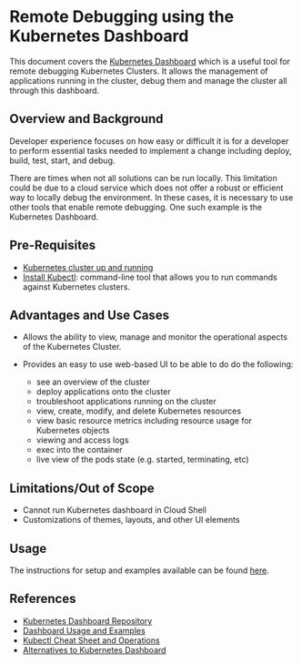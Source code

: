 # Remote Debugging using the Kubernetes Dashboard

This document covers the [Kubernetes Dashboard](https://github.com/kubernetes/dashboard) which is a useful tool for remote debugging Kubernetes Clusters. It allows the management of applications running in the cluster, debug them and manage the cluster all through this dashboard.

## Overview and Background

Developer experience focuses on how easy or difficult it is for a developer to perform essential tasks needed to implement a change including deploy, build, test, start, and debug.

There are times when not all solutions can be run locally. This limitation could be due to a cloud service which does not offer a robust or efficient way to locally debug the environment. In these cases, it is necessary to use other tools that enable remote debugging. One such example is the Kubernetes Dashboard.

## Pre-Requisites

- [Kubernetes cluster up and running](https://docs.microsoft.com/en-us/azure/aks/kubernetes-walkthrough)
- [Install Kubectl](https://kubernetes.io/docs/tasks/tools/install-kubectl/): command-line tool that allows you to run commands against Kubernetes clusters.

## Advantages and Use Cases

- Allows the ability to view, manage and monitor the operational aspects of the Kubernetes Cluster.

- Provides an easy to use web-based UI to be able to do do the following:
  - see an overview of the cluster
  - deploy applications onto the cluster
  - troubleshoot applications running on the cluster
  - view, create, modify, and delete Kubernetes resources
  - view basic resource metrics including resource usage for Kubernetes objects
  - viewing and access logs
  - exec into the container
  - live view of the pods state (e.g. started, terminating, etc)

## Limitations/Out of Scope

- Cannot run Kubernetes dashboard in Cloud Shell
- Customizations of themes, layouts, and other UI elements

## Usage

The instructions for setup and examples available can be found [here](setup-kubernetes-dashboard.md).

## References

- [Kubernetes Dashboard Repository](https://github.com/kubernetes/dashboard)
- [Dashboard Usage and Examples](https://kubernetes.io/docs/tasks/access-application-cluster/web-ui-dashboard/)
- [Kubectl Cheat Sheet and Operations](https://kubernetes.io/docs/reference/kubectl/overview/)
- [Alternatives to Kubernetes Dashboard](https://octopus.com/blog/alternative-kubernetes-dashboards)
